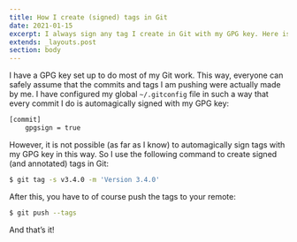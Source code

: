```yaml
---
title: How I create (signed) tags in Git
date: 2021-01-15
excerpt: I always sign any tag I create in Git with my GPG key. Here is how you can do the same.
extends: _layouts.post
section: body
---
```


I have a GPG key set up to do most of my Git work. This way, everyone can safely
assume that the commits and tags I am pushing were actually made by me. I have
configured my global `~/.gitconfig` file in such a way that every commit I do is
automagically signed with my GPG key:

```bash
[commit]
    gpgsign = true
```

However, it is not possible (as far as I know) to automagically sign tags with
my GPG key in this way. So I use the following command to create signed (and
annotated) tags in Git:

```bash
$ git tag -s v3.4.0 -m 'Version 3.4.0'
```

After this, you have to of course push the tags to your remote:

```bash
$ git push --tags
```

And that’s it! 
